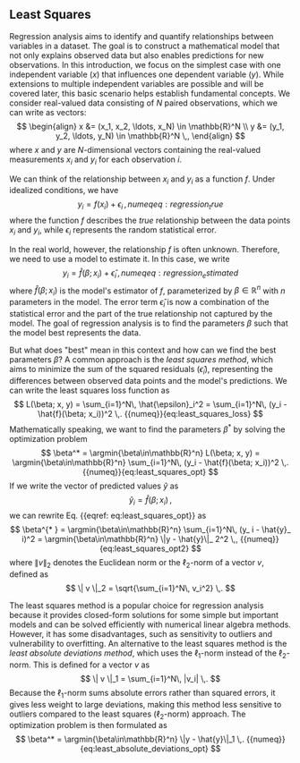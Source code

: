 ## Least Squares

Regression analysis aims to identify and quantify relationships between variables in a dataset. The goal is to construct a mathematical model that not only explains observed data but also enables predictions for new observations. In this introduction, we focus on the simplest case with one independent variable ($x$) that influences one dependent variable ($y$). While extensions to multiple independent variables are possible and will be covered later, this basic scenario helps establish fundamental concepts. We consider real-valued data consisting of $N$ paired observations, which we can write as vectors:
$$
  \begin{align}
    x &= (x_1, x_2, \ldots, x_N) \in \mathbb{R}^N \\
    y &= (y_1, y_2, \ldots, y_N) \in \mathbb{R}^N \,,
  \end{align}
$$ 
where $x$ and $y$ are $N$-dimensional vectors containing the real-valued measurements $x_i$ and $y_i$ for each observation $i$.

We can think of the relationship between $x_i$ and $y_i$ as a function $f$. Under idealized conditions, we have
$$
  y_i = f(x_i) + \epsilon_i \,, {{numeq}}{eq:regression_true}
$$
where the function $f$ describes the *true* relationship between the data points $x_i$ and $y_i$, while $\epsilon_i$ represents the random statistical error.

In the real world, however, the relationship $f$ is often unknown. Therefore, we need to use a model to estimate it. In this case, we write
$$
  y_i = \hat{f}(\beta; x_i) + \hat{\epsilon}_ i\,, {{numeq}}{eq:regression_estimated}
$$
where $\hat{f}(\beta; x_i)$ is the model's estimator of $f$, parameterized by $\beta \in \mathbb{R}^n$ with $n$ parameters in the model. The error term $\hat{\epsilon}_i$ is now a combination of the statistical error and the part of the true relationship not captured by the model. The goal of regression analysis is to find the parameters $\beta$ such that the model best represents the data.

But what does "best" mean in this context and how can we find the best parameters $\beta$? A common approach is the *least squares method*, which aims to minimize the sum of the squared residuals ($\hat{\epsilon}_i$), representing the differences between observed data points and the model's predictions. We can write the least squares loss function as
$$
  L(\beta; x, y) 
    = \sum_{i=1}^N\, \hat{\epsilon}_i^2
    = \sum_{i=1}^N\, (y_i - \hat{f}(\beta; x_i))^2 \,. {{numeq}}{eq:least_squares_loss}
$$
Mathematically speaking, we want to find the parameters $\beta^*$ by solving the optimization problem
$$
  \beta^* 
    = \argmin{\beta\in\mathbb{R}^n} L(\beta; x, y)
    = \argmin{\beta\in\mathbb{R}^n} \sum_{i=1}^N\, (y_i - \hat{f}(\beta; x_i))^2 \,. {{numeq}}{eq:least_squares_opt}
$$
If we write the vector of predicted values $\hat{y}$ as
$$
  \hat{y}_ i = \hat{f}(\beta; x_i)\,,
$$
we can rewrite Eq. {{eqref: eq:least_squares_opt}} as
$$
  \beta^{* } 
    = \argmin{\beta\in\mathbb{R}^n} \sum_{i=1}^N\, (y_ i - \hat{y}_ i)^2 
    = \argmin{\beta\in\mathbb{R}^n} \|y - \hat{y}\|_ 2^2 \,, {{numeq}}{eq:least_squares_opt2}
$$
where $\| v \|_2$ denotes the Euclidean norm or the $\ell_2$-norm of a
vector $v$, defined as
$$
  \| v \|_2 = \sqrt{\sum_{i=1}^N\, v_i^2} \,.
$$

The least squares method is a popular choice for regression analysis because it provides closed-form solutions for some simple but important models and can be solved efficiently with numerical linear algebra methods. However, it has some disadvantages, such as sensitivity to outliers and vulnerability to overfitting. An alternative to the least squares method is the *least absolute deviations method*, which uses the $\ell_1$-norm instead of the $\ell_2$-norm. This is defined for a vector $v$ as
$$
  \| v \|_1 = \sum_{i=1}^N\, |v_i| \,.
$$
Because the $\ell_1$-norm sums absolute errors rather than squared errors, it gives less weight to large deviations, making this method less sensitive to outliers compared to the least squares ($\ell_2$-norm) approach. The optimization problem is then formulated as
$$
  \beta^* 
    = \argmin{\beta\in\mathbb{R}^n} \|y - \hat{y}\|_1 \,. {{numeq}}{eq:least_absolute_deviations_opt}
$$

<!-- There are many other loss functions that can be used for regression,
e.g. the
- [Huber loss function](https://en.wikipedia.org/wiki/Huber_loss),
- log-cosh loss function,
- [quantile loss function](https://en.wikipedia.org/wiki/Quantile_regression#Quantile_of_a_random_variable)
etc.
Although the least squares method works well in many cases, it is important
to be aware of its limitations and to consider other loss functions 
if necessary. -->

